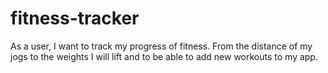 # fitness-tracker

As a user, I want to track my progress of fitness. From the distance of my jogs to the weights I will lift and to be able to add new workouts to my app.
